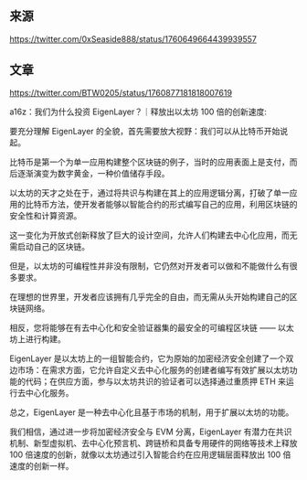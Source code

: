 ## 来源
https://twitter.com/0xSeaside888/status/1760649664439939557

## 文章
https://twitter.com/BTW0205/status/1760877181818007619

a16z：我们为什么投资 EigenLayer？｜释放出以太坊 100 倍的创新速度:

要充分理解 EigenLayer 的全貌，首先需要放大视野：我们可以从比特币开始说起。

比特币是第一个为单一应用构建整个区块链的例子，当时的应用表面上是支付，而后逐渐演变为数字黄金，一种价值储存手段。

以太坊的天才之处在于，通过将共识与构建在其上的应用逻辑分离，打破了单一应用的比特币方法，使开发者能够以智能合约的形式编写自己的应用，利用区块链的安全性和计算资源。

这一变化为开放式创新释放了巨大的设计空间，允许人们构建去中心化应用，而无需启动自己的区块链。  

但是，以太坊的可编程性并非没有限制，它仍然对开发者可以做和不能做什么有很多要求。

在理想的世界里，开发者应该拥有几乎完全的自由，而无需从头开始构建自己的区块链网络。

相反，您将能够在有去中心化和安全验证器集的最安全的可编程区块链 —— 以太坊上进行构建。  

EigenLayer 是以太坊上的一组智能合约，它为原始的加密经济安全创建了一个双边市场：在需求方面，它允许自定义去中心化服务的创建者编写有效扩展以太坊功能的代码；在供应方面，参与以太坊共识的验证者可以选择通过重质押 ETH 来运行去中心化服务。

总之，EigenLayer 是一种去中心化且基于市场的机制，用于扩展以太坊的功能。  

我们相信，通过进一步将加密经济安全与 EVM 分离，EigenLayer 有潜力在共识机制、新型虚拟机、去中心化预言机、跨链桥和具备专用硬件的网络等技术上释放 100 倍速度的创新，就像以太坊通过引入智能合约在应用逻辑层面释放出 100 倍速度的创新一样。
